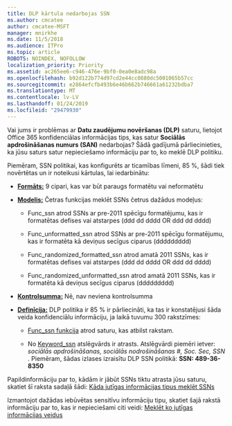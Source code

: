 ```yaml
---
title: DLP kārtula nedarbojas SSN
ms.author: cmcatee
author: cmcatee-MSFT
manager: mnirkhe
ms.date: 11/5/2018
ms.audience: ITPro
ms.topic: article
ROBOTS: NOINDEX, NOFOLLOW
localization_priority: Priority
ms.assetid: ac265ee6-c946-476e-9bf0-0ea0e8adc98a
ms.openlocfilehash: b92d122b774d97cd2e44cc0880dc5001065b57cc
ms.sourcegitcommit: e2864efcfb493b6e46b662b746661a61232bdba7
ms.translationtype: MT
ms.contentlocale: lv-LV
ms.lasthandoff: 01/24/2019
ms.locfileid: "29479930"
---
```

Vai jums ir problēmas ar **Datu zaudējumu novēršanas (DLP)** saturu, lietojot Office 365 konfidenciālas informācijas tips, kas satur **Sociālās apdrošināšanas numurs (SAN)** nedarbojas? Šādā gadījumā pārliecinieties, ka jūsu saturs satur nepieciešamo informāciju par to, ko meklē DLP politiku. 
  
Piemēram, SSN politikai, kas konfigurēts ar ticamības līmeni, 85 %, šādi tiek novērtētas un ir noteikusi kārtulas, lai iedarbinātu:
  
- **[Formāts:](https://docs.microsoft.com/en-us/office365/securitycompliance/what-the-sensitive-information-types-look-for#format-80)** 9 cipari, kas var būt paraugs formatētu vai neformatētu 
    
- **[Modelis:](https://msconnect.microsoft.com/https:/docs.microsoft.com/en-us/office365/securitycompliance/what-the-sensitive-information-types-look-for#pattern-80)** Četras funkcijas meklēt SSNs četrus dažādus modeļus: 
    
  - Func_ssn atrod SSNs ar pre-2011 spēcīgu formatējumu, kas ir formatētas defises vai atstarpes (ddd dd dddd OR ddd dd dddd)
    
  - Func_unformatted_ssn atrod SSNs ar pre-2011 spēcīgu formatējumu, kas ir formatēta kā deviņus secīgus ciparus (ddddddddd)
    
  - Func_randomized_formatted_ssn atrod amatā 2011 SSNs, kas ir formatētas defises vai atstarpes (ddd dd dddd OR ddd dd dddd)
    
  - Func_randomized_unformatted_ssn atrod amatā 2011 SSNs, kas ir formatēta kā deviņus secīgus ciparus (ddddddddd)
    
- **[Kontrolsumma:](https://docs.microsoft.com/en-us/office365/securitycompliance/what-the-sensitive-information-types-look-for#checksum-79)** Nē, nav neviena kontrolsumma 
    
- **[Definīcija:](https://docs.microsoft.com/en-us/office365/securitycompliance/what-the-sensitive-information-types-look-for#definition-80)** DLP politika ir 85 % ir pārliecināti, ka tas ir konstatējusi šāda veida konfidenciālu informāciju, ja laikā tuvumu 300 rakstzīmes: 
    
  - [Func_ssn funkcija](https://docs.microsoft.com/en-us/office365/securitycompliance/what-the-sensitive-information-types-look-for#pattern-80) atrod saturu, kas atbilst rakstam. 
    
  - No [Keyword_ssn](https://docs.microsoft.com/en-us/office365/securitycompliance/what-the-sensitive-information-types-look-for#keyword_ssn) atslēgvārds ir atrasts. Atslēgvārdi piemēri ietver: *sociālās apdrošināšanas, sociālās nodrošināšanas #, Soc. Sec, SSN* . Piemēram, šādas izlases izraisītu DLP SSN politikā: **SSN: 489-36-8350**
    
Papildinformāciju par to, kādām ir jābūt SSNs tiktu atrasta jūsu saturu, skatiet šī raksta sadaļā šādi: [Kāda jutīgas informācijas tipus meklēt SSNs](https://docs.microsoft.com/en-us/office365/securitycompliance/what-the-sensitive-information-types-look-for#us-social-security-number-ssn)
  
Izmantojot dažādas iebūvētas sensitīvu informāciju tipu, skatiet šajā rakstā informāciju par to, kas ir nepieciešami citi veidi: [Meklēt ko jutīgas informācijas veidus](https://docs.microsoft.com/en-us/office365/securitycompliance/what-the-sensitive-information-types-look-for)
  

